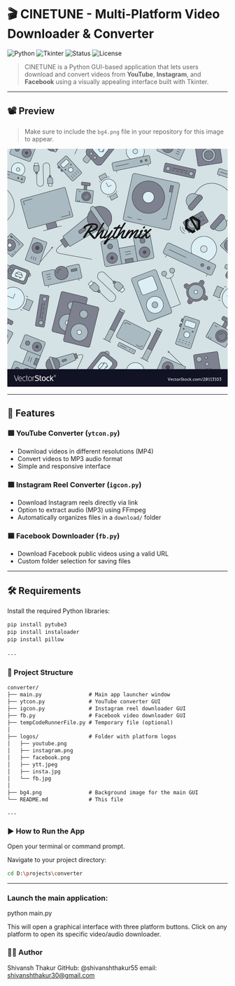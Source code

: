 # 🎬 CINETUNE - Multi-Platform Video Downloader & Converter

![Python](https://img.shields.io/badge/Python-3.9%2B-blue?logo=python)
![Tkinter](https://img.shields.io/badge/GUI-Tkinter-yellow?logo=python)
![Status](https://img.shields.io/badge/Status-Working-green)
![License](https://img.shields.io/badge/License-MIT-lightgrey)

> CINETUNE is a Python GUI-based application that lets users download and convert videos from **YouTube**, **Instagram**, and **Facebook** using a visually appealing interface built with Tkinter.

---

## 📽️ Preview

> Make sure to include the `bg4.png` file in your repository for this image to appear.

![App Screenshot](bg4.png)

---

## 🚀 Features

### 🟥 YouTube Converter (`ytcon.py`)
- Download videos in different resolutions (MP4)
- Convert videos to MP3 audio format
- Simple and responsive interface

### 🟪 Instagram Reel Converter (`igcon.py`)
- Download Instagram reels directly via link
- Option to extract audio (MP3) using FFmpeg
- Automatically organizes files in a `download/` folder

### 🟦 Facebook Downloader (`fb.py`)
- Download Facebook public videos using a valid URL
- Custom folder selection for saving files

---

## 🛠️ Requirements

Install the required Python libraries:

```bash
pip install pytube3
pip install instaloader
pip install pillow

---
```
### 📂 Project Structure
```
converter/
├── main.py               # Main app launcher window
├── ytcon.py              # YouTube converter GUI
├── igcon.py              # Instagram reel downloader GUI
├── fb.py                 # Facebook video downloader GUI
├── tempCodeRunnerFile.py # Temporary file (optional)
│
├── logos/                # Folder with platform logos
│   ├── youtube.png
│   ├── instagram.png
│   ├── facebook.png
│   ├── ytt.jpeg
│   ├── insta.jpg
│   └── fb.jpg
│
├── bg4.png               # Background image for the main GUI
└── README.md             # This file

---
```
### ▶️ How to Run the App

Open your terminal or command prompt.

Navigate to your project directory:

```bash
cd D:\projects\converter
``` 
---

### Launch the main application:
python main.py

This will open a graphical interface with three platform buttons. Click on any platform to open its specific video/audio downloader.

### 👨‍💻 Author

Shivansh Thakur
GitHub: @shivanshthakur55
email: shivanshthakur30@gmail.com
